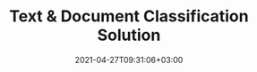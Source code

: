 ---
############################# Static ############################
layout: "product"
date: 2021-04-27T09:31:06+03:00
draft: false

############################# Head ############################
head_title: "Document & Text Classification Cloud Solution | GroupDocs"
head_description: "REST APIs for documents and text classification as per IAB-2, Documents & Sentiment taxonomy. Supports DOC DOCX of MS Word, ODT OTT of OpenOffice, PDF and other formats."

############################# Header ############################
title: "Text & Document Classification Solution"
description: "Integrate with multiple platforms to classify the text and documents online with IAB-2, Documents, and Sentiment taxonomy."

############################# APIs ###############################
apis:
  enable: true

  api:
    # api loop
    - title: "GroupDocs.Classification Cloud APIs Include"
      link: "https://sdks.groupdocs.cloud/classification/family"
      label: "View All Cloud APIs"
      api_product:
        # api_product loop
        - link: "https://sdks.groupdocs.cloud/classification/curl/"
          img_alt: "GroupDocs.Classification Cloud for cURL"
          image: "/sdk/272x272/groupdocs_viewer-for-curl.webp"
          product: "GroupDocs.Classification"
          platform: "cURL"
          content: "Do not worry about the platform, just send a REST API call to classify the text and MS Word, OpenOffice, PDF documents from devices capable of executing cURL commands."

        # api_product loop
        - link: "https://sdks.groupdocs.cloud/classification/net/"
          img_alt: "GroupDocs.Classification Cloud SDK for .NET"
          image: "/sdk/272x272/groupdocs_viewer-for-net.webp"
          product: "GroupDocs.Classification"
          platform: ".NET"
          content: "Open source cloud SDK designed for .NET developers to use GroupDocs.Classification REST APIs."


    # api loop
    - title: "GroupDocs.Classification On Premise APIs Include"
      link: "/classification"
      label: "View All On Premise APIs"
      api_product:
        # api_product loop
        - link: "https://products.groupdocs.app/classification/net/"
          img_alt: "GroupDocs.Classification for .NET"
          image: "https://www.groupdocs.cloud/templates/groupdocs/images/product-logos/90x90/groupdocs-splitter-net.webp"
          product: "GroupDocs.Classification for"
          platform: ".NET"
          content: "Develop .NET applications with documents and text categorization features to analyze & extract content without using any external tool."

        

    # api loop
    - title: "GroupDocs.Classification Cross Platform Apps Include"
      link: "https://products.groupdocs.app/classification/family"
      label: "View All Cross Platform Apps"
      api_product:
        # api_product loop
        - link: "https://products.groupdocs.app/classification/total"
          img_alt: "GroupDocs.Classification Total"
          image: "https://www.aspose.cloud/templates/asposeapp/images/products/logo/aspose_viewer-app.webp"
          product: "GroupDocs.Classification"
          platform: "Total"
          content: "Try the free app to classify Microsoft Word, OpenOffice, PDF, TXT & RTF files online."

        # api_product loop
        - link: "https://products.groupdocs.app/classification/docx"
          img_alt: "GroupDocs.Classification DOCX"
          image: "https://www.aspose.cloud/templates/groupdocsapp/images/products/logo/groupdocs_words-app.webp"
          product: "GroupDocs.Classification"
          platform: "DOCX"
          content: "Classify DOCX documents based on IAB-2 or documents taxonomies."

        # api_product loop
        - link: "https://products.groupdocs.app/classification/pdf"
          img_alt: "GroupDocs.Classification PDF"
          image: "https://www.aspose.cloud/templates/groupdocsapp/images/products/logo/groupdocs_pdf-app.webp"
          product: "GroupDocs.Classification"
          platform: "PDF"
          content: "Categorize PDF documents online with IAB-2 or documents taxonomies."

############################# Testimonials ###############################
testimonials:
  link: "https://products.groupdocs.app/classification/pdf"
  enable: false
  bg_color: "bg-gray"

  testimonial:
    # testimonial item loop
    - name: "Margot Baill"
      designation: "Product Development Director at Hireology"
      content: "Integrating GroupDocs.Classification for Cloud API was simple with their fantastic Ruby SDK. There aren't that many companies out there who are willing to work with us on what we want. It's a great partnership."

    # testimonial item loop
    - name: "Mats Oustad"
      designation: "Senior Consultant/Partner at Novanet AS"
      content: "After implementing and using GroupDocs.Classification for .NET in the project it looks to be working very well. I have tested with a lot of documents and so far so good. Everything I've thrown at it renders nicely and looks just as good as it would in a PDF classification or MS Word."
              
    # testimonial item loop
    - name: "Martin Lasarga"
      designation: "Product Manager at Axentria ECM by G.S.I."
      content: "Excellent service and excellent products. They were extremely helpful and responsive during the GroupDocs.Classification for .NET implementation process, can't recommend them highly enough."

############################# Back to top ###############################
back_to_top:
  enable: true
---